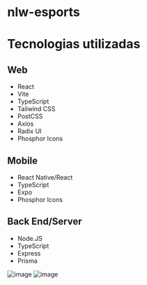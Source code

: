 # nlw-esports

# Tecnologias utilizadas

## Web
- React
- Vite
- TypeScript
- Tailwind CSS
- PostCSS
- Axios
- Radix UI
- Phosphor Icons

## Mobile
- React Native/React
- TypeScript
- Expo
- Phosphor Icons

## Back End/Server
- Node.JS
- TypeScript
- Express
- Prisma

![image](https://user-images.githubusercontent.com/23384348/191072489-00c05b8b-05cd-4dc9-a194-d1e397c41b2c.png)
![image](https://user-images.githubusercontent.com/23384348/191072600-5152ddb2-69ac-477f-937a-8cec7db765ca.png)

